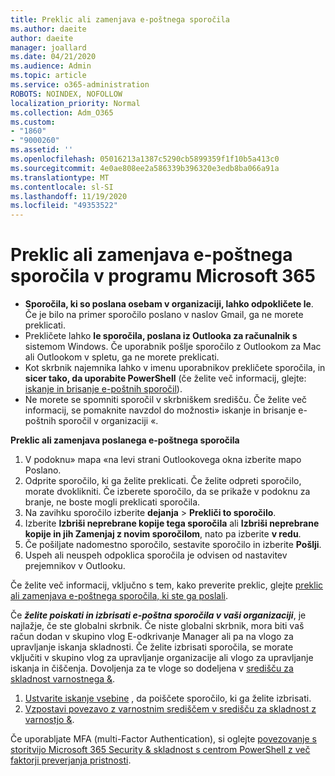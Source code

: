 ```yaml
---
title: Preklic ali zamenjava e-poštnega sporočila
ms.author: daeite
author: daeite
manager: joallard
ms.date: 04/21/2020
ms.audience: Admin
ms.topic: article
ms.service: o365-administration
ROBOTS: NOINDEX, NOFOLLOW
localization_priority: Normal
ms.collection: Adm_O365
ms.custom:
- "1860"
- "9000260"
ms.assetid: ''
ms.openlocfilehash: 05016213a1387c5290cb5899359f1f10b5a413c0
ms.sourcegitcommit: 4e0ae808ee2a586339b396320e3edb8ba066a91a
ms.translationtype: MT
ms.contentlocale: sl-SI
ms.lasthandoff: 11/19/2020
ms.locfileid: "49353522"
---
```

# <a name="recall-or-replace-an-email-message-in-microsoft-365"></a>Preklic ali zamenjava e-poštnega sporočila v programu Microsoft 365

- **Sporočila, ki so poslana osebam v organizaciji, lahko odpokličete le**. Če je bilo na primer sporočilo poslano v naslov Gmail, ga ne morete preklicati.
- Prekličete lahko **le sporočila, poslana iz Outlooka za računalnik s** sistemom Windows. Če uporabnik pošlje sporočilo z Outlookom za Mac ali Outlookom v spletu, ga ne morete preklicati.
- Kot skrbnik najemnika lahko v imenu uporabnikov prekličete sporočila, in **sicer tako, da uporabite PowerShell** (če želite več informacij, glejte: [iskanje in brisanje e-poštnih sporočil](https://docs.microsoft.com/microsoft-365/compliance/search-for-and-delete-messages-in-your-organization)).
- Ne morete se spomniti sporočil v skrbniškem središču. Če želite več informacij, se pomaknite navzdol do možnosti» iskanje in brisanje e-poštnih sporočil v organizaciji «.

**Preklic ali zamenjava poslanega e-poštnega sporočila**

1. V podoknu» mapa «na levi strani Outlookovega okna izberite mapo Poslano.
2. Odprite sporočilo, ki ga želite preklicati. Če želite odpreti sporočilo, morate dvoklikniti. Če izberete sporočilo, da se prikaže v podoknu za branje, ne boste mogli preklicati sporočila.
3. Na zavihku sporočilo izberite **dejanja**  >  **Prekliči to sporočilo**.
4. Izberite **Izbriši neprebrane kopije tega sporočila** ali **Izbriši neprebrane kopije in jih Zamenjaj z novim sporočilom**, nato pa izberite **v redu**.
5. Če pošiljate nadomestno sporočilo, sestavite sporočilo in izberite **Pošlji**.
6. Uspeh ali neuspeh odpoklica sporočila je odvisen od nastavitev prejemnikov v Outlooku.

Če želite več informacij, vključno s tem, kako preverite preklic, glejte [preklic ali zamenjava e-poštnega sporočila, ki ste ga poslali](https://support.office.com/article/35027f88-d655-4554-b4f8-6c0729a723a0).

Če **_želite poiskati in izbrisati e-poštna sporočila v vaši organizaciji_**, je najlažje, če ste globalni skrbnik. Če niste globalni skrbnik, mora biti vaš račun dodan v skupino vlog E-odkrivanje Manager ali pa na vlogo za upravljanje iskanja skladnosti. Če želite izbrisati sporočila, se morate vključiti v skupino vlog za upravljanje organizacije ali vlogo za upravljanje iskanja in čiščenja. Dovoljenja za te vloge so dodeljena v [središču za skladnost varnostnega &](https://protection.office.com/).

1. [Ustvarite iskanje vsebine](https://docs.microsoft.com/microsoft-365/compliance/content-search) , da poiščete sporočilo, ki ga želite izbrisati.
2. [Vzpostavi povezavo z varnostnim središčem v središču za skladnost z varnostjo &](https://docs.microsoft.com/powershell/exchange/office-365-scc/connect-to-scc-powershell/connect-to-scc-powershell).

Če uporabljate MFA (multi-Factor Authentication), si oglejte [povezovanje s storitvijo Microsoft 365 Security & skladnost s centrom PowerShell z več faktorji preverjanja pristnosti](https://docs.microsoft.com/powershell/exchange/office-365-scc/connect-to-scc-powershell/mfa-connect-to-scc-powershell).
